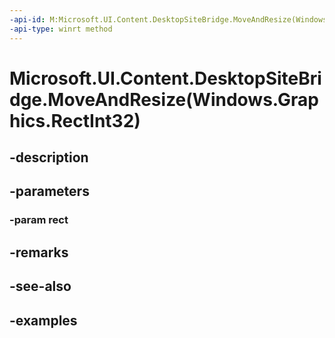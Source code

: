 ```yaml
---
-api-id: M:Microsoft.UI.Content.DesktopSiteBridge.MoveAndResize(Windows.Graphics.RectInt32)
-api-type: winrt method
---
```


# Microsoft.UI.Content.DesktopSiteBridge.MoveAndResize(Windows.Graphics.RectInt32)

<!--
public void MoveAndResize (Windows.Graphics.RectInt32 rect);
-->


## -description

## -parameters

### -param rect

## -remarks

## -see-also

## -examples


